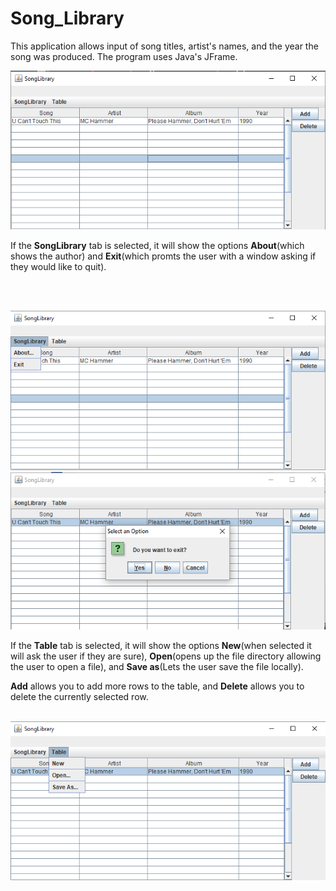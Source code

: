 # Song_Library
This application allows input of song titles, artist's names, and the year the song was produced. The program uses Java's JFrame.

![alt text](https://raw.githubusercontent.com/TyreKing/Song_Library/master/images/songlib.png)
<div>
  <p> If the <b>SongLibrary</b> tab is selected, it will show the options <b>About</b>(which shows the author) and <b>Exit</b>(which promts the user with a window asking if they would like to quit).</p>
  </div>
  
  ![alt text](https://raw.githubusercontent.com/TyreKing/Song_Library/master/images/songlib_SongLibTab.png)
  ![alt text](https://raw.githubusercontent.com/TyreKing/Song_Library/master/images/songlib_exit.png)
<div>
  <p>If the <b>Table</b> tab is selected, it will show the options <b>New</b>(when selected it will ask the user if they are sure), <b>Open</b>(opens up the file directory allowing the user to open a file), and <b>Save as</b>(Lets the user save the file locally).</p>
  </div>
  <div>
  <p>
    <b>Add</b> allows you to add more rows to the table, and <b>Delete</b> allows you to delete the currently selected row. 
    </p>
  </div>
  
  ![alt text](https://raw.githubusercontent.com/TyreKing/Song_Library/master/images/songlib_Table.png)
